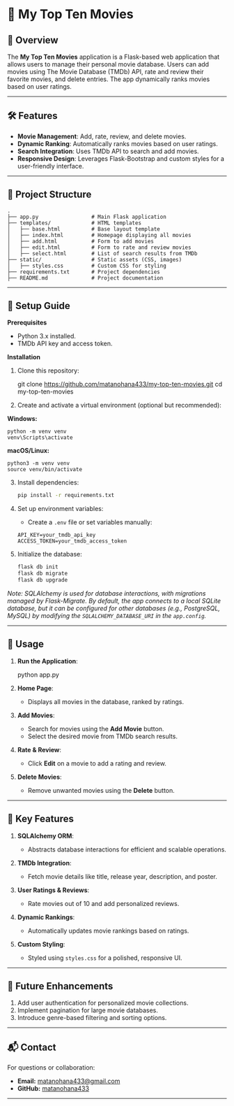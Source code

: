 # 🎥 My Top Ten Movies

## 🌟 Overview

The **My Top Ten Movies** application is a Flask-based web application that allows users to manage their personal movie database. Users can add movies using The Movie Database (TMDb) API, rate and review their favorite movies, and delete entries. The app dynamically ranks movies based on user ratings.

---

## 🛠 Features
* **Movie Management**: Add, rate, review, and delete movies.
* **Dynamic Ranking**: Automatically ranks movies based on user ratings.
* **Search Integration**: Uses TMDb API to search and add movies.
* **Responsive Design**: Leverages Flask-Bootstrap and custom styles for a user-friendly interface.

---

## 📂 Project Structure

    .
    ├── app.py                 # Main Flask application
    ├── templates/             # HTML templates
    │   ├── base.html          # Base layout template
    │   ├── index.html         # Homepage displaying all movies
    │   ├── add.html           # Form to add movies
    │   ├── edit.html          # Form to rate and review movies
    │   ├── select.html        # List of search results from TMDb
    ├── static/                # Static assets (CSS, images)
    │   ├── styles.css         # Custom CSS for styling
    ├── requirements.txt       # Project dependencies
    ├── README.md              # Project documentation

---

## 🔧 Setup Guide

**Prerequisites**
* Python 3.x installed.
* TMDb API key and access token.

**Installation**

1. Clone this repository:

    
    git clone https://github.com/matanohana433/my-top-ten-movies.git
    cd my-top-ten-movies
    

2. Create and activate a virtual environment (optional but recommended):

**Windows:**

    
    python -m venv venv
    venv\Scripts\activate
    

**macOS/Linux:**

    
    python3 -m venv venv
    source venv/bin/activate
    

3. Install dependencies:

    ```bash
    pip install -r requirements.txt
    ```

4. Set up environment variables:

   * Create a `.env` file or set variables manually:

    ```plaintext
    API_KEY=your_tmdb_api_key
    ACCESS_TOKEN=your_tmdb_access_token
    ```

5. Initialize the database:

    ```bash
    flask db init
    flask db migrate
    flask db upgrade
    ```

*Note: SQLAlchemy is used for database interactions, with migrations managed by Flask-Migrate. By default, the app connects to a local SQLite database, but it can be configured for other databases (e.g., PostgreSQL, MySQL) by modifying the `SQLALCHEMY_DATABASE_URI` in the `app.config`.*

---

## 🚀 Usage

1. **Run the Application**:

    
    python app.py
    

2. **Home Page**:

   - Displays all movies in the database, ranked by ratings.

3. **Add Movies**:

   - Search for movies using the **Add Movie** button.
   - Select the desired movie from TMDb search results.

4. **Rate & Review**:

   - Click **Edit** on a movie to add a rating and review.

5. **Delete Movies**:

   - Remove unwanted movies using the **Delete** button.

---

## 🌟 Key Features

1. **SQLAlchemy ORM**:
   * Abstracts database interactions for efficient and scalable operations.

2. **TMDb Integration**:
   * Fetch movie details like title, release year, description, and poster.

3. **User Ratings & Reviews**:
   * Rate movies out of 10 and add personalized reviews.

4. **Dynamic Rankings**:
   * Automatically updates movie rankings based on ratings.

5. **Custom Styling**:
   * Styled using `styles.css` for a polished, responsive UI.

---

## 🚀 Future Enhancements

1. Add user authentication for personalized movie collections.
2. Implement pagination for large movie databases.
3. Introduce genre-based filtering and sorting options.

---

## 📬 Contact

For questions or collaboration:

* **Email:** matanohana433@gmail.com
* **GitHub:** [matanohana433](https://github.com/matanohana433)

---

